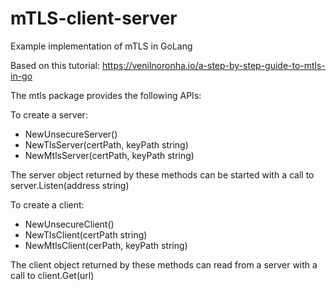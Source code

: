 # mTLS-client-server

Example implementation of mTLS in GoLang

Based on this tutorial: https://venilnoronha.io/a-step-by-step-guide-to-mtls-in-go

The mtls package provides the following APIs:

To create a server:
- NewUnsecureServer()
- NewTlsServer(certPath, keyPath string)
- NewMtlsServer(certPath, keyPath string)

The server object returned by these methods can be started with a call to server.Listen(address string)


To create a client:
- NewUnsecureClient()
- NewTlsClient(certPath string)
- NewMtlsClient(cerPath, keyPath string)

The client object returned by these methods can read from a server with a call to client.Get(url)
